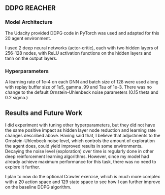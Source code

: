 ## DDPG REACHER

### Model Architecture
The Udacity provided DDPG code in PyTorch was used and adapted for this 20 agent environment.

I used 2 deep neural networks (actor-critic), each with two hidden layers of 256-128 nodes, with ReLU activation functions on the hidden layers and tanh on the output layers. 

### Hyperparameters
A learning rate of 1e-4 on each DNN and batch size of 128 were used along with replay buffer size of 1e5, gamma .99 and Tau of 1e-3. There was no change to the default Ornstein-Uhlenbeck noise parameters (0.15 theta and 0.2 sigma.)


## Results and Future Work

I did experiment with tuning other hyperparameters, but they did not have the same positive impact as hidden layer node reduction and learning rate changes described above. Having said that, I believe that adjustments to the Ornstein-Uhlenbeck noise level, which controls the amount of exploration the agent does, could yield improved results in some environments. Decaying the noise level (exploration) over time is regularly done in other deep reinforcement learning algorithms. However, since my model had already achieve maximum performance for this task, there was no need to explore it further.

I plan to now do the optional Crawler exercise, which is much more complex with a 20 action space and 129 state space to see how I can further improve on the baseline DDPG algorithm.
